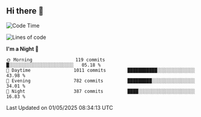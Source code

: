 ## Hi there 👋

<!--
**Wangmerlyn/Wangmerlyn** is a ✨ _special_ ✨ repository because its `README.md` (this file) appears on your GitHub profile.

Here are some ideas to get you started:

- 🔭 I’m currently working on ...
- 🌱 I’m currently learning ...
- 👯 I’m looking to collaborate on ...
- 🤔 I’m looking for help with ...
- 💬 Ask me about ...
- 📫 How to reach me: ...
- 😄 Pronouns: ...
- ⚡ Fun fact: ...
-->
<!--START_SECTION:waka-->
![Code Time](http://img.shields.io/badge/Code%20Time-238%20hrs%2020%20mins-blue)

![Lines of code](https://img.shields.io/badge/From%20Hello%20World%20I%27ve%20Written-10.8%20million%20lines%20of%20code-blue)

**I'm a Night 🦉** 

```text
🌞 Morning                119 commits         █░░░░░░░░░░░░░░░░░░░░░░░░   05.18 % 
🌆 Daytime                1011 commits        ███████████░░░░░░░░░░░░░░   43.98 % 
🌃 Evening                782 commits         █████████░░░░░░░░░░░░░░░░   34.01 % 
🌙 Night                  387 commits         ████░░░░░░░░░░░░░░░░░░░░░   16.83 % 
```



 Last Updated on 01/05/2025 08:34:13 UTC
<!--END_SECTION:waka-->
